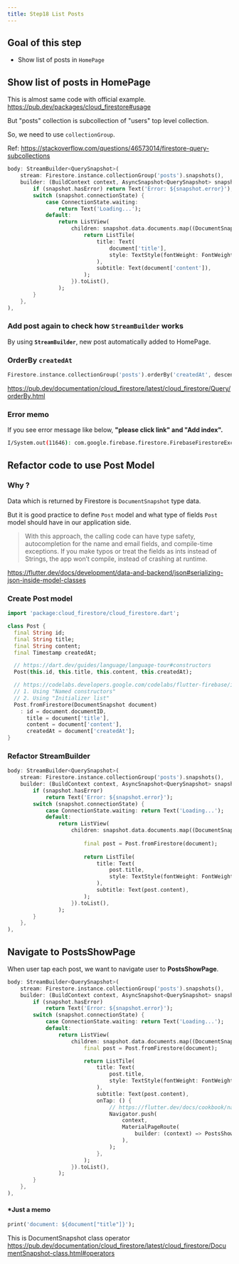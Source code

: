 ```yaml
---
title: Step18 List Posts
---
```


## Goal of this step
- Show list of posts in `HomePage`
  

## Show list of posts in HomePage

This is almost same code with official example.
https://pub.dev/packages/cloud_firestore#usage

But "posts" collection is subcollection of "users" top level collection.

So, we need to use `collectionGroup`.

Ref: https://stackoverflow.com/questions/46573014/firestore-query-subcollections
```dart {2} title="lib/pages/home_page.dart"
body: StreamBuilder<QuerySnapshot>(
	stream: Firestore.instance.collectionGroup('posts').snapshots(),
	builder: (BuildContext context, AsyncSnapshot<QuerySnapshot> snapshot) {
		if (snapshot.hasError) return Text('Error: ${snapshot.error}');
		switch (snapshot.connectionState) {
			case ConnectionState.waiting:
				return Text('Loading...');
			default:
				return ListView(
					children: snapshot.data.documents.map((DocumentSnapshot document) {
						return ListTile(
							title: Text(
								document['title'],
								style: TextStyle(fontWeight: FontWeight.bold),
							),
							subtitle: Text(document['content']),
						);
					}).toList(),
				);
		}
	},
),
```

### Add post again to check how **`StreamBuilder`** works
By using **`StreamBuilder`**, new post automatically added to HomePage.

### OrderBy `createdAt`
```dart
Firestore.instance.collectionGroup('posts').orderBy('createdAt', descending: true).snapshots(),
```
https://pub.dev/documentation/cloud_firestore/latest/cloud_firestore/Query/orderBy.html

### Error memo
If you see error message like below, **"please click link" and "Add index".**
```bash title="terminal"
I/System.out(11646): com.google.firebase.firestore.FirebaseFirestoreException: FAILED_PRECONDITION: The query requires a COLLECTION_GROUP_DESC index for collection posts and field createdAt. You can create it here: https://console.firebase.google.com/v1/r/project/flutter-test-app-bd9a5/firestore/indexes?create_exemption=Cltwcm9qZWN0cy9mbHV0dGVyLXRlc3QtYXBwLWJkOWE1L2RhdGFiYXNlcy8oZGVmYXVsdCkvY29sbGVjdGlvbkdyb3Vwcy9wb3N0cy9maWVsZHMvY3JlYXRlZEF0EAIaDQoJY3JlYXRlZEF0EAI
```

## Refactor code to use Post Model

### Why ?
Data which is returned by Firestore is `DocumentSnapshot` type data.

But it is good practice to define `Post` model and what type of fields `Post` model should have in our application side.

> With this approach, the calling code can have type safety, autocompletion for the name and email fields, and compile-time exceptions. If you make typos or treat the fields as ints instead of Strings, the app won’t compile, instead of crashing at runtime.

https://flutter.dev/docs/development/data-and-backend/json#serializing-json-inside-model-classes

### Create Post model
```dart title="lib/models/post.dart"
import 'package:cloud_firestore/cloud_firestore.dart';

class Post {
  final String id;
  final String title;
  final String content;
  final Timestamp createdAt;

  // https://dart.dev/guides/language/language-tour#constructors
  Post(this.id, this.title, this.content, this.createdAt);

  // https://codelabs.developers.google.com/codelabs/flutter-firebase/index.html#4
  // 1. Using "Named constructors"
  // 2. Using "Initializer list"
  Post.fromFirestore(DocumentSnapshot document)
    : id = document.documentID,
      title = document['title'],
      content = document['content'],
      createdAt = document['createdAt'];
}
```
### Refactor StreamBuilder

```dart {12,16,19} title="lib/pages/home_page.dart"
body: StreamBuilder<QuerySnapshot>(
	stream: Firestore.instance.collectionGroup('posts').snapshots(),
	builder: (BuildContext context, AsyncSnapshot<QuerySnapshot> snapshot) {
		if (snapshot.hasError)
			return Text('Error: ${snapshot.error}');
		switch (snapshot.connectionState) {
			case ConnectionState.waiting: return Text('Loading...');
			default:
				return ListView(
					children: snapshot.data.documents.map((DocumentSnapshot document) {
						
						final post = Post.fromFirestore(document);
						
						return ListTile(
							title: Text(
								post.title,
								style: TextStyle(fontWeight: FontWeight.bold),
							),
							subtitle: Text(post.content),
						);
					}).toList(),
				);
		}
	},
),
```

## Navigate to **PostsShowPage**
When user tap each post, we want to navigate user to **PostsShowPage**.

```dart {19-27} title="lib/pages/home_page.dart"
body: StreamBuilder<QuerySnapshot>(
	stream: Firestore.instance.collectionGroup('posts').snapshots(),
	builder: (BuildContext context, AsyncSnapshot<QuerySnapshot> snapshot) {
		if (snapshot.hasError)
			return Text('Error: ${snapshot.error}');
		switch (snapshot.connectionState) {
			case ConnectionState.waiting: return Text('Loading...');
			default:
				return ListView(
					children: snapshot.data.documents.map((DocumentSnapshot document) {
						final post = Post.fromFirestore(document);

						return ListTile(
							title: Text(
								post.title,
								style: TextStyle(fontWeight: FontWeight.bold),
							),
							subtitle: Text(post.content),
							onTap: () {
								// https://flutter.dev/docs/cookbook/navigation/passing-data#4-navigate-and-pass-data-to-the-detail-screen
								Navigator.push(
									context,
									MaterialPageRoute(
										builder: (context) => PostsShowPage(post: post),
									),
								);
							},
						);
					}).toList(),
				);
		}
	},
),
```

#### *Just a memo

```dart
print('document: ${document["title"]}');
```
This is DocumentSnapshot class operator
https://pub.dev/documentation/cloud_firestore/latest/cloud_firestore/DocumentSnapshot-class.html#operators

